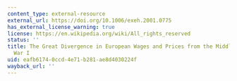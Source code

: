 ```yaml
---
content_type: external-resource
external_url: https://doi.org/10.1006/exeh.2001.0775
has_external_license_warning: true
license: https://en.wikipedia.org/wiki/All_rights_reserved
status: ''
title: The Great Divergence in European Wages and Prices from the Middle Ages to World
  War I
uid: eafb6174-0ccd-4e71-b281-ae8d4030224f
wayback_url: ''
---
```

